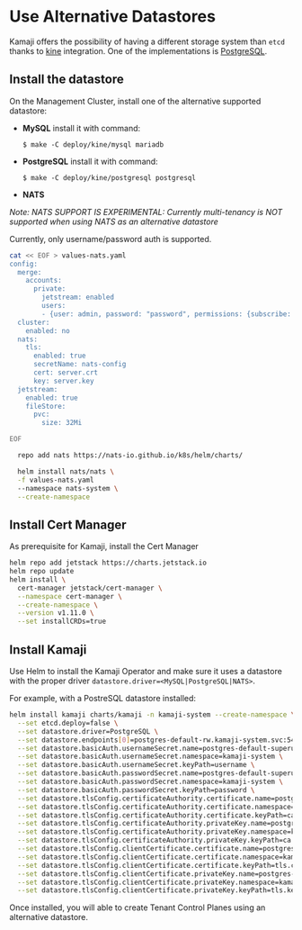 # Use Alternative Datastores

Kamaji offers the possibility of having a different storage system than `etcd` thanks to [kine](https://github.com/k3s-io/kine) integration. One of the implementations is [PostgreSQL](https://www.postgresql.org/).

## Install the datastore

On the Management Cluster, install one of the alternative supported datastore:

- **MySQL** install it with command:

    `$ make -C deploy/kine/mysql mariadb`

- **PostgreSQL** install it with command:

    `$ make -C deploy/kine/postgresql postgresql`

- **NATS**

*Note: NATS SUPPORT IS EXPERIMENTAL: Currently multi-tenancy is NOT supported when using NATS as an alternative datastore*

Currently, only username/password auth is supported.

```bash
cat << EOF > values-nats.yaml
config:
  merge:
    accounts:
      private:
        jetstream: enabled
        users:
        - {user: admin, password: "password", permissions: {subscribe: [">"], publish: [">"]}}
  cluster:
    enabled: no
  nats:
    tls:
      enabled: true
      secretName: nats-config
      cert: server.crt
      key: server.key
  jetstream:
    enabled: true
    fileStore:
      pvc:
        size: 32Mi

EOF
```

```bash
  repo add nats https://nats-io.github.io/k8s/helm/charts/

  helm install nats/nats \
  -f values-nats.yaml
  --namespace nats-system \
  --create-namespace
```


## Install Cert Manager

As prerequisite for Kamaji, install the Cert Manager

```bash
helm repo add jetstack https://charts.jetstack.io
helm repo update
helm install \
  cert-manager jetstack/cert-manager \
  --namespace cert-manager \
  --create-namespace \
  --version v1.11.0 \
  --set installCRDs=true
```

## Install Kamaji

Use Helm to install the Kamaji Operator and make sure it uses a datastore with the proper driver `datastore.driver=<MySQL|PostgreSQL|NATS>`.

For example, with a PostreSQL datastore installed:

```bash
helm install kamaji charts/kamaji -n kamaji-system --create-namespace \
  --set etcd.deploy=false \
  --set datastore.driver=PostgreSQL \
  --set datastore.endpoints[0]=postgres-default-rw.kamaji-system.svc:5432 \
  --set datastore.basicAuth.usernameSecret.name=postgres-default-superuser \
  --set datastore.basicAuth.usernameSecret.namespace=kamaji-system \
  --set datastore.basicAuth.usernameSecret.keyPath=username \
  --set datastore.basicAuth.passwordSecret.name=postgres-default-superuser \
  --set datastore.basicAuth.passwordSecret.namespace=kamaji-system \
  --set datastore.basicAuth.passwordSecret.keyPath=password \
  --set datastore.tlsConfig.certificateAuthority.certificate.name=postgres-default-ca \
  --set datastore.tlsConfig.certificateAuthority.certificate.namespace=kamaji-system \
  --set datastore.tlsConfig.certificateAuthority.certificate.keyPath=ca.crt \
  --set datastore.tlsConfig.certificateAuthority.privateKey.name=postgres-default-ca \
  --set datastore.tlsConfig.certificateAuthority.privateKey.namespace=kamaji-system \
  --set datastore.tlsConfig.certificateAuthority.privateKey.keyPath=ca.key \
  --set datastore.tlsConfig.clientCertificate.certificate.name=postgres-default-root-cert \
  --set datastore.tlsConfig.clientCertificate.certificate.namespace=kamaji-system \
  --set datastore.tlsConfig.clientCertificate.certificate.keyPath=tls.crt \
  --set datastore.tlsConfig.clientCertificate.privateKey.name=postgres-default-root-cert \
  --set datastore.tlsConfig.clientCertificate.privateKey.namespace=kamaji-system \
  --set datastore.tlsConfig.clientCertificate.privateKey.keyPath=tls.key
```

Once installed, you will able to create Tenant Control Planes using an alternative datastore.